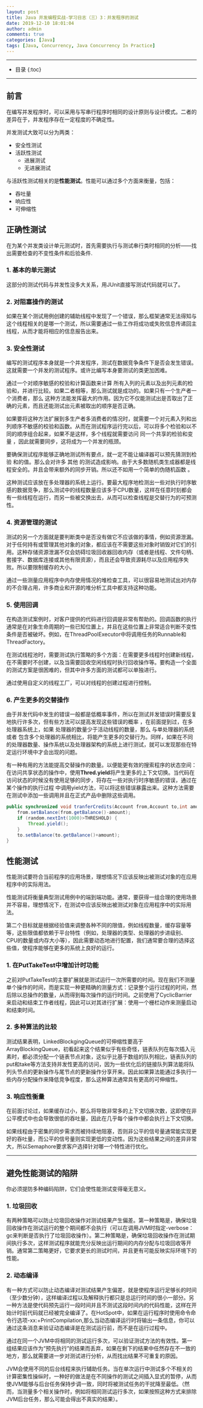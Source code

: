 ```yaml
---
layout: post
title: Java 并发编程实战-学习日志（三）3：并发程序的测试
date: 2019-12-10 18:01:04
author: admin
comments: true
categories: [Java]
tags: [Java, Concurrency, Java Concurrency In Practice]
---
```


<!-- more -->

---

* 目录
{:toc}
---

## 前言

在编写并发程序时，可以采用与写串行程序时相同的设计原则与设计模式。二者的差异在于，并发程序存在一定程度的不确定性。

并发测试大致可以分为两类：

- 安全性测试
- 活跃性测试
  - 进展测试
  - 无进展测试

与活跃性测试相关的是**性能测试**。性能可以通过多个方面来衡量，包括：

- 吞吐量
- 响应性
- 可伸缩性



## 正确性测试

在为某个并发类设计单元测试时，首先需要执行与测试串行类时相同的分析——找出需要检查的不变性条件和后验条件.

### 1. 基本的单元测试

这部分的测试代码与并发性没多大关系，用JUnit直接写测试代码就可以了。

### 2. 对阻塞操作的测试

如果在某个测试用例创建的辅助线程中发现了一个错误，那么框架通常无法得知与这个线程相关的是哪一个测试，所以需要通过一些工作将成功或失败信息传递回主线程，从而才能将相应的信息报告出来。

### 3. 安全性测试

编写的测试程序本身就是一个并发程序，测试在数据竞争条件下是否会发生错误。这就需要一个并发的测试程序。或许比编写本身要测试的类更加困难。

通过一个对顺序敏感的校验和计算函数来计算 所有入列的元素以及出列元素的检验和，并进行比较。如果二者相等，那么测试就是成功的。如果只有一个生产者一个消费者，那么 这种方法能发挥最大的作用。因为它不仅能测试出是否取出了正确的元素，而且还能测试出元素被取出的顺序是否正确。

如果要将这种方法扩展到多生产者多消费者的情况时，就需要一个对元素入列和出列顺序不敏感的校验和函数。从而在测试程序运行完以后，可以将多个检验和以不同的顺序组合起来，如果不是这样，多个线程就需要访问 同一个共享的检验和变量 ，因此就需要同步，这将成为一个并发的瓶颈。

要确保测试程序能够正确地测试所有要点，就一定不能让编译器可以预先猜测到检验 和的值。那么会对许多 其他 的测试造成影响。由于大多数随机类生成器都是线程安全的。并且会带来额外的同步开销。所以还不如用一个简单的伪随机函数 。

这种测试应该放在多处理器的系统上运行。要最大程序地检测出一些对执行时序敏感的数据竞争，那么测试中的线程数量应该多于CPU数量，这样在任意时刻都会有一些线程在运行，而另一些被交换出去，从而可以检查线程是交替行为的可预测性。

### 4. 资源管理的测试

测试的另一个方面就是要判断类中是否没有做它不应该做的事情，例如资源泄漏。对于任何持有或管理其他对象的对象，都应该在不需要这些对象时销毁对它们的引用。这种存储资源泄漏不仅会妨碍垃圾回收器回收内存（或者是线程、文件句柄、套接字、数据库连接或其他有限资源），而且还会导致资源耗尽以及应用程序失败。所以要限制缓存的大小。

通过一些测量应用程序中内存使用情况的堆检查工具，可以很容易地测试出对内存的不合理占用，许多商业和开源的堆分析工具中都支持这种功能。

### 5. 使用回调

在构造测试案例时，对客户提供的代码进行回调是非常有帮助的。回调函数的执行通常是在对象生命周期的一些已知位置上，并且在这些位置上非常适合判断不变性条件是否被破坏。例如，在ThreadPoolExecutor中将调用任务的Runnable和ThreadFactory。

在测试线程池时，需要测试执行策略的多个方面：在需要更多线程时创建新线程，在不需要时不创建，以及当需要回收空闲线程时执行回收操作等。要构造一个全面的测试方案是很困难的，但其中许多方面的测试都可以单独进行。

通过使用自定义的线程工厂，可以对线程的创建过程进行控制。

### 6. 产生更多的交替操作

由于并发代码中发生的错误一般都是低概率事件，所以在测试并发错误时需要反复地执行许多次，但有些方法可以提高发现这些错误的概率 ，在前面提到过，在多处理器系统上，如果 处理器的数量少于活动线程的数量，那么 与单处理器的系统 或者 包含多个处理器的系统相比，将能产生更多的交替行为。同样，如果在不同的处理器数量、操作系统以及处理器架构的系统上进行测试，就可以发现那些在特定运行环境中才会出现的问题。

有一种有用的方法能提高交替操作的数量。以便能更有效的搜索程序的状态空间：在访问共享状态的操作中，使用**Thred.yield**将产生更多的上下文切换。当代码在访问状态的时候没有使用足够的同步，将存在一些对执行时序敏感的错误，通过在某个操作的执行过程 中调用yield方法，可以将这些错误暴露出来。这种方法需要在测试中添加一些调用并且在正式产品中删除这些调用。

```java
public synchronized void tranferCredits(Account from,Account to,int amount) {  
    from.setBalance(from.getBalance()-amount);  
    if (random.nextInt(1000)>THRESHOLD) {  
        Thread.yield();  
    }  
    to.setBalance(to.getBalance()+amount);  
}
```



## 性能测试

性能测试要符合当前程序的应用场景，理想情况下应该反映出被测试对象的在应用程序中的实际用法。

性能测试将衡量典型测试用例中的端到端功能。通常，要获得一组合理的使用场景并不容易，理想情况下，在测试中应该反映出被测试对象在应用程序中的实际用法。

第二个目标就是根据经验值来调整各种不同的限值，例如线程数量，缓存容量等等，这些限值都依赖于平台特性（例如，处理器的类型、处理器的步进级别、CPU的数量或内存大小等），因此需要动态地进行配置，我们通常要合理的选择这些值，使程序能够在更多的系统上良好的运行。

### 1. 在PutTakeTest中增加计时功能

之前对PutTakeTest的主要扩展就是测试运行一次所需要的时间。现在我们不测量单个操作的时间，而是实现一种更精确的测量方式：记录整个运行过程的时间，然后除以总操作的数量，从而得到每次操作的运行时间。之前使用了CyclicBarrier来启动和结束工作者线程，因此可以对其进行扩展：使用一个栅栏动作来测量启动和结束时间。

### 2. 多种算法的比较

测试结果表明，LinkedBlockgingQueue的可伸缩性要高于ArrayBlockingQueue，初看起来这个结果似乎有些奇怪，链表队列在每次插入元素时，都必须分配一个链表节点对象，这似乎比基于数组的队列相比，链表队列的put和take等方法支持并发性更高的访问，因为一些优化后的链接队列算法能将队列头节点的更新操作与尾节点的更新操作分享开来。因此如果算法能通过多执行一些内存分配操作来降低竞争程度，那么这种算法通常具有更高的可伸缩性。

### 3. 响应性衡量

在前面讨论过，如果缓存过小，那么将导致非常多的上下文切换次数，这即使在非公平模式中也会导致很低的吞吐量，因此在几乎每个操作中都会执行上下文切换。

如果线程由于密集的同步需求而被持续地阻塞，否则非公平的信号量通常能实现更好的吞吐量，而公平的信号量则实现更低的变动性。因为这些结果之间的差异非常大，所以Semaphore要求客户选择针对哪一个特性进行优化。

---

## 避免性能测试的陷阱

你必须提防多种编码陷阱，它们会使性能测试变得毫无意义。

### 1. 垃圾回收

有两种策略可以防止垃圾回收操作对测试结果产生偏差。第一种策略是，确保垃圾回收操作在测试运行的整个期间都不会执行（可以在调用JVM时指定-verbose：gc来判断是否执行了垃圾回收操作）。第二种策略是，确保垃圾回收操作在测试期间执行多次，这样测试程序就能充分反映出运行期间的内存分配与垃圾回收等开销。通常第二策略更好，它要求更长的测试时间，并且更有可能反映实际环境下的性能。

### 2. 动态编译

有一种方式可以防止动态编译对测试结果产生偏差，就是使程序运行足够长的时间（至少数分钟），这样编译过程以及解释执行都只是总运行时间的很小一部分。另一种方法是使代码预先运行一段时间并且不测试这段时间内的代码性能，这样在开始计时前代码就已经被完全编译了。在HotSpot中，如果在运行程序时使用命令命令行选项-xx:+PrintCompilation,那么当动态编译运行时将输出一条信息，你可以通过这条消息来验证动态编译是在测试运行前，而不是在运行过程中。

通过在同一个JVM中将相同的测试运行多次，可以验证测试方法的有效性。第一组结果应该作为“预先执行”的结果而丢弃，如果在剩下的结果中任然存在不一致的地方，那么就需要进一步对测试进行分析，从而找出结果不可重复的原因。

JVM会使用不同的后台线程来执行辅助任务。当在单次运行中测试多个不相关的计算密集性操纵时，一种好的做法是在不同操作的测试之间插入显式的暂停，从而使JVM能够与后台任务保持步调一致，同时将被测试任务的干扰降至最低。（然而，当测量多个相关操作时，例如将相同测试运行多次，如果按照这种方式来排除JVM后台任务，那么可能会得出不真实的结果）。

